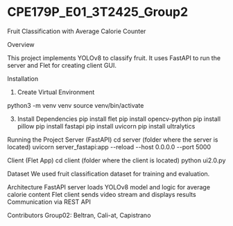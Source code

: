 # CPE179P_E01_3T2425_Group2

Fruit Classification with Average Calorie Counter

Overview

This project implements YOLOv8 to classify fruit. It uses FastAPI to run the server and Flet for creating client GUI.

Installation

1. Create Virtual Environment

python3 -m venv venv
source venv/bin/activate

3. Install Dependencies
pip install flet
pip install opencv-python
pip install pillow
pip install fastapi
pip install uvicorn
pip install ultralytics

Running the Project
Server (FastAPI)
cd server (folder where the server is located)
uvicorn server_fastapi:app --reload --host 0.0.0.0 --port 5000

Client (Flet App)
cd client (folder where the client is located)
python ui2.0.py

Dataset
We used fruit classification dataset for training and evaluation.

Architecture
FastAPI server loads YOLOv8 model and logic for average calorie content
Flet client sends video stream and displays results
Communication via REST API 

Contributors
Group02: Beltran, Cali-at, Capistrano
